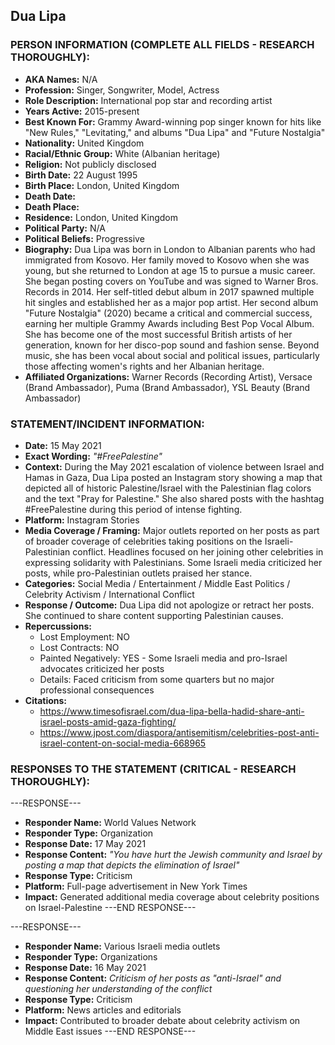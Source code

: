 ## Dua Lipa

### PERSON INFORMATION (COMPLETE ALL FIELDS - RESEARCH THOROUGHLY):

- **AKA Names:** N/A
- **Profession:** Singer, Songwriter, Model, Actress
- **Role Description:** International pop star and recording artist
- **Years Active:** 2015-present
- **Best Known For:** Grammy Award-winning pop singer known for hits like "New Rules," "Levitating," and albums "Dua Lipa" and "Future Nostalgia"
- **Nationality:** United Kingdom
- **Racial/Ethnic Group:** White (Albanian heritage)
- **Religion:** Not publicly disclosed
- **Birth Date:** 22 August 1995
- **Birth Place:** London, United Kingdom
- **Death Date:** 
- **Death Place:** 
- **Residence:** London, United Kingdom
- **Political Party:** N/A
- **Political Beliefs:** Progressive
- **Biography:** Dua Lipa was born in London to Albanian parents who had immigrated from Kosovo. Her family moved to Kosovo when she was young, but she returned to London at age 15 to pursue a music career. She began posting covers on YouTube and was signed to Warner Bros. Records in 2014. Her self-titled debut album in 2017 spawned multiple hit singles and established her as a major pop artist. Her second album "Future Nostalgia" (2020) became a critical and commercial success, earning her multiple Grammy Awards including Best Pop Vocal Album. She has become one of the most successful British artists of her generation, known for her disco-pop sound and fashion sense. Beyond music, she has been vocal about social and political issues, particularly those affecting women's rights and her Albanian heritage.
- **Affiliated Organizations:** Warner Records (Recording Artist), Versace (Brand Ambassador), Puma (Brand Ambassador), YSL Beauty (Brand Ambassador)

### STATEMENT/INCIDENT INFORMATION:
- **Date:** 15 May 2021
- **Exact Wording:** *"#FreePalestine"*
- **Context:** During the May 2021 escalation of violence between Israel and Hamas in Gaza, Dua Lipa posted an Instagram story showing a map that depicted all of historic Palestine/Israel with the Palestinian flag colors and the text "Pray for Palestine." She also shared posts with the hashtag #FreePalestine during this period of intense fighting.
- **Platform:** Instagram Stories
- **Media Coverage / Framing:** Major outlets reported on her posts as part of broader coverage of celebrities taking positions on the Israeli-Palestinian conflict. Headlines focused on her joining other celebrities in expressing solidarity with Palestinians. Some Israeli media criticized her posts, while pro-Palestinian outlets praised her stance.
- **Categories:** Social Media / Entertainment / Middle East Politics / Celebrity Activism / International Conflict
- **Response / Outcome:** Dua Lipa did not apologize or retract her posts. She continued to share content supporting Palestinian causes.
- **Repercussions:**
  - Lost Employment: NO
  - Lost Contracts: NO
  - Painted Negatively: YES - Some Israeli media and pro-Israel advocates criticized her posts
  - Details: Faced criticism from some quarters but no major professional consequences
- **Citations:** 
  - https://www.timesofisrael.com/dua-lipa-bella-hadid-share-anti-israel-posts-amid-gaza-fighting/
  - https://www.jpost.com/diaspora/antisemitism/celebrities-post-anti-israel-content-on-social-media-668965

### RESPONSES TO THE STATEMENT (CRITICAL - RESEARCH THOROUGHLY):

---RESPONSE---
- **Responder Name:** World Values Network
- **Responder Type:** Organization
- **Response Date:** 17 May 2021
- **Response Content:** *"You have hurt the Jewish community and Israel by posting a map that depicts the elimination of Israel"*
- **Response Type:** Criticism
- **Platform:** Full-page advertisement in New York Times
- **Impact:** Generated additional media coverage about celebrity positions on Israel-Palestine
---END RESPONSE---

---RESPONSE---
- **Responder Name:** Various Israeli media outlets
- **Responder Type:** Organizations
- **Response Date:** 16 May 2021
- **Response Content:** *Criticism of her posts as "anti-Israel" and questioning her understanding of the conflict*
- **Response Type:** Criticism
- **Platform:** News articles and editorials
- **Impact:** Contributed to broader debate about celebrity activism on Middle East issues
---END RESPONSE---